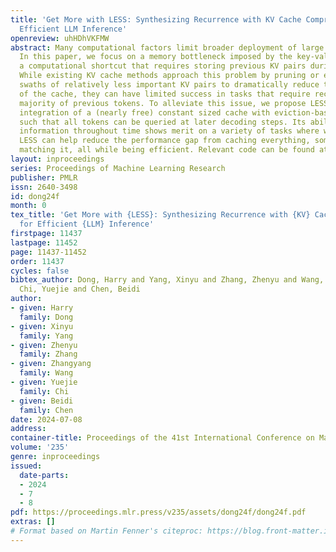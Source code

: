 ```yaml
---
title: 'Get More with LESS: Synthesizing Recurrence with KV Cache Compression for
  Efficient LLM Inference'
openreview: uhHDhVKFMW
abstract: Many computational factors limit broader deployment of large language models.
  In this paper, we focus on a memory bottleneck imposed by the key-value (KV) cache,
  a computational shortcut that requires storing previous KV pairs during decoding.
  While existing KV cache methods approach this problem by pruning or evicting large
  swaths of relatively less important KV pairs to dramatically reduce the memory footprint
  of the cache, they can have limited success in tasks that require recollecting a
  majority of previous tokens. To alleviate this issue, we propose LESS, a simple
  integration of a (nearly free) constant sized cache with eviction-based cache methods,
  such that all tokens can be queried at later decoding steps. Its ability to retain
  information throughout time shows merit on a variety of tasks where we demonstrate
  LESS can help reduce the performance gap from caching everything, sometimes even
  matching it, all while being efficient. Relevant code can be found at https://github.com/hdong920/LESS.
layout: inproceedings
series: Proceedings of Machine Learning Research
publisher: PMLR
issn: 2640-3498
id: dong24f
month: 0
tex_title: 'Get More with {LESS}: Synthesizing Recurrence with {KV} Cache Compression
  for Efficient {LLM} Inference'
firstpage: 11437
lastpage: 11452
page: 11437-11452
order: 11437
cycles: false
bibtex_author: Dong, Harry and Yang, Xinyu and Zhang, Zhenyu and Wang, Zhangyang and
  Chi, Yuejie and Chen, Beidi
author:
- given: Harry
  family: Dong
- given: Xinyu
  family: Yang
- given: Zhenyu
  family: Zhang
- given: Zhangyang
  family: Wang
- given: Yuejie
  family: Chi
- given: Beidi
  family: Chen
date: 2024-07-08
address:
container-title: Proceedings of the 41st International Conference on Machine Learning
volume: '235'
genre: inproceedings
issued:
  date-parts:
  - 2024
  - 7
  - 8
pdf: https://proceedings.mlr.press/v235/assets/dong24f/dong24f.pdf
extras: []
# Format based on Martin Fenner's citeproc: https://blog.front-matter.io/posts/citeproc-yaml-for-bibliographies/
---
```

